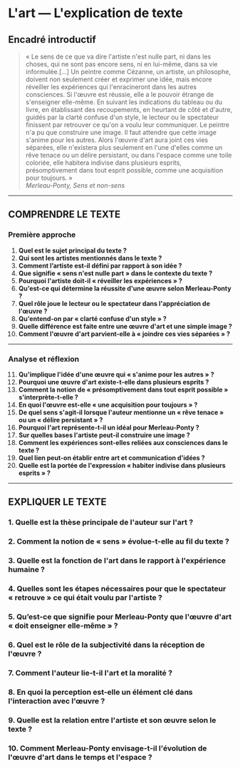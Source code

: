 # L'art — L'explication de texte

## Encadré introductif
> « Le sens de ce que va dire l'artiste n'est nulle part, ni dans les choses, qui ne sont pas encore sens, ni en lui-même, dans sa vie informulée.[…] Un peintre comme Cézanne, un artiste, un philosophe, doivent non seulement créer et exprimer une idée, mais encore réveiller les expériences qui l'enracineront dans les autres consciences. Si l'œuvre est réussie, elle a le pouvoir étrange de s'enseigner elle-même. En suivant les indications du tableau ou du livre, en établissant des recoupements, en heurtant de côté et d'autre, guidés par la clarté confuse d'un style, le lecteur ou le spectateur finissent par retrouver ce qu'on a voulu leur communiquer. Le peintre n'a pu que construire une image. Il faut attendre que cette image s'anime pour les autres. Alors l'œuvre d'art aura joint ces vies séparées, elle n'existera plus seulement en l'une d'elles comme un rêve tenace ou un délire persistant, ou dans l'espace comme une toile coloriée, elle habitera indivise dans plusieurs esprits, présomptivement dans tout esprit possible, comme une acquisition pour toujours. »  
> *Merleau-Ponty, Sens et non-sens*

---

## COMPRENDRE LE TEXTE

### Première approche

1. **Quel est le sujet principal du texte ?**  
2. **Qui sont les artistes mentionnés dans le texte ?**  
3. **Comment l’artiste est-il défini par rapport à son idée ?**  
4. **Que signifie « sens n'est nulle part » dans le contexte du texte ?**  
5. **Pourquoi l'artiste doit-il « réveiller les expériences » ?**  
6. **Qu'est-ce qui détermine la réussite d'une œuvre selon Merleau-Ponty ?**  
7. **Quel rôle joue le lecteur ou le spectateur dans l'appréciation de l'œuvre ?**  
8. **Qu'entend-on par « clarté confuse d'un style » ?**  
9. **Quelle différence est faite entre une œuvre d'art et une simple image ?**  
10. **Comment l'œuvre d'art parvient-elle à « joindre ces vies séparées » ?**  

---

### Analyse et réflexion

11. **Qu'implique l'idée d'une œuvre qui « s'anime pour les autres » ?**  
12. **Pourquoi une œuvre d'art existe-t-elle dans plusieurs esprits ?**  
13. **Comment la notion de « présomptivement dans tout esprit possible » s'interprète-t-elle ?**  
14. **En quoi l'œuvre est-elle « une acquisition pour toujours » ?**  
15. **De quel sens s'agit-il lorsque l'auteur mentionne un « rêve tenace » ou un « délire persistant » ?**  
16. **Pourquoi l'art représente-t-il un idéal pour Merleau-Ponty ?**  
17. **Sur quelles bases l'artiste peut-il construire une image ?**  
18. **Comment les expériences sont-elles reliées aux consciences dans le texte ?**  
19. **Quel lien peut-on établir entre art et communication d'idées ?**  
20. **Quelle est la portée de l'expression « habiter indivise dans plusieurs esprits » ?**  

---

## EXPLIQUER LE TEXTE

### 1. Quelle est la thèse principale de l'auteur sur l'art ?  
### 2. Comment la notion de « sens » évolue-t-elle au fil du texte ?  
### 3. Quelle est la fonction de l'art dans le rapport à l'expérience humaine ?  
### 4. Quelles sont les étapes nécessaires pour que le spectateur « retrouve » ce qui était voulu par l'artiste ?  
### 5. Qu’est-ce que signifie pour Merleau-Ponty que l'œuvre d'art « doit enseigner elle-même » ?  
### 6. Quel est le rôle de la subjectivité dans la réception de l'œuvre ?  
### 7. Comment l'auteur lie-t-il l'art et la moralité ?  
### 8. En quoi la perception est-elle un élément clé dans l'interaction avec l'œuvre ?  
### 9. Quelle est la relation entre l'artiste et son œuvre selon le texte ?  
### 10. Comment Merleau-Ponty envisage-t-il l'évolution de l'œuvre d'art dans le temps et l'espace ?  